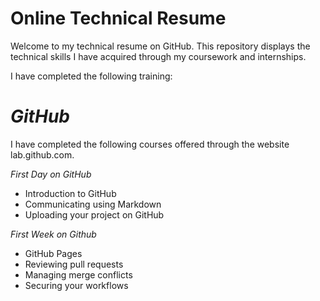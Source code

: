 # Online Technical Resume 

Welcome to my technical resume on GitHub. This repository displays the technical skills I have acquired through my coursework and internships. 

I have completed the following training:

# _GitHub_

I have completed the following courses offered through the website lab.github.com. 

*First Day on GitHub*

- Introduction to GitHub
- Communicating using Markdown
- Uploading your project on GitHub


*First Week on Github*

- GitHub Pages
- Reviewing pull requests
- Managing merge conflicts
- Securing your workflows

